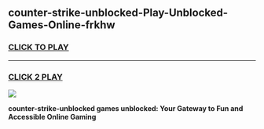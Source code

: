 
## counter-strike-unblocked-Play-Unblocked-Games-Online-frkhw
<h3>
<a href="https://premium76.site?title=counter-strike-unblocked&ref=25A">CLICK TO PLAY</a></h3>
<hr>

<h3>
<a href="https://premium76.site?title=counter-strike-unblocked&ref=25A">CLICK 2 PLAY</a>
  
</h3>

<a href="https://premium76.site?title=counter-strike-unblocked&ref=25A"><img src="https://clearcache.store/games.png"></a>


**counter-strike-unblocked games unblocked: Your Gateway to Fun and Accessible Online Gaming**

